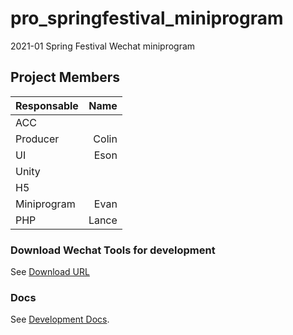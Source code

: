 # pro_springfestival_miniprogram
2021-01 Spring Festival Wechat miniprogram

## Project Members
| Responsable  |  Name  |
| :----------- | ------------:| 
| ACC          | 
| Producer	   | Colin
| UI		   | Eson
| Unity		   | 
| H5		   | 
| Miniprogram  | Evan 
| PHP		   | Lance

### Download Wechat Tools for development
See [Download URL](https://developers.weixin.qq.com/miniprogram/dev/devtools/download.html)

### Docs
See [Development Docs](https://developers.weixin.qq.com/miniprogram/dev/framework/).
